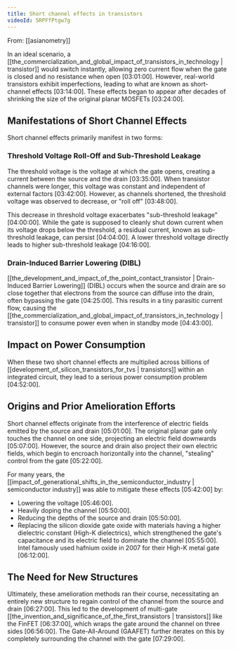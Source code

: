 ```yaml
---
title: Short channel effects in transistors
videoId: 5RPFfPtgw7g
---
```


From: [[asianometry]] <br/> 

In an ideal scenario, a [[the_commercialization_and_global_impact_of_transistors_in_technology | transistor]] would switch instantly, allowing zero current flow when the gate is closed and no resistance when open <a class="yt-timestamp" data-t="03:01:00">[03:01:00]</a>. However, real-world transistors exhibit imperfections, leading to what are known as short-channel effects <a class="yt-timestamp" data-t="03:14:00">[03:14:00]</a>. These effects began to appear after decades of shrinking the size of the original planar MOSFETs <a class="yt-timestamp" data-t="03:24:00">[03:24:00]</a>.

## Manifestations of Short Channel Effects

Short channel effects primarily manifest in two forms:

### Threshold Voltage Roll-Off and Sub-Threshold Leakage
The threshold voltage is the voltage at which the gate opens, creating a current between the source and the drain <a class="yt-timestamp" data-t="03:35:00">[03:35:00]</a>. When transistor channels were longer, this voltage was constant and independent of external factors <a class="yt-timestamp" data-t="03:42:00">[03:42:00]</a>. However, as channels shortened, the threshold voltage was observed to decrease, or "roll off" <a class="yt-timestamp" data-t="03:48:00">[03:48:00]</a>.

This decrease in threshold voltage exacerbates "sub-threshold leakage" <a class="yt-timestamp" data-t="04:00:00">[04:00:00]</a>. While the gate is supposed to cleanly shut down current when its voltage drops below the threshold, a residual current, known as sub-threshold leakage, can persist <a class="yt-timestamp" data-t="04:04:00">[04:04:00]</a>. A lower threshold voltage directly leads to higher sub-threshold leakage <a class="yt-timestamp" data-t="04:16:00">[04:16:00]</a>.

### Drain-Induced Barrier Lowering (DIBL)
[[the_development_and_impact_of_the_point_contact_transistor | Drain-Induced Barrier Lowering]] (DIBL) occurs when the source and drain are so close together that electrons from the source can diffuse into the drain, often bypassing the gate <a class="yt-timestamp" data-t="04:25:00">[04:25:00]</a>. This results in a tiny parasitic current flow, causing the [[the_commercialization_and_global_impact_of_transistors_in_technology | transistor]] to consume power even when in standby mode <a class="yt-timestamp" data-t="04:43:00">[04:43:00]</a>.

## Impact on Power Consumption
When these two short channel effects are multiplied across billions of [[development_of_silicon_transistors_for_tvs | transistors]] within an integrated circuit, they lead to a serious power consumption problem <a class="yt-timestamp" data-t="04:52:00">[04:52:00]</a>.

## Origins and Prior Amelioration Efforts
Short channel effects originate from the interference of electric fields emitted by the source and drain <a class="yt-timestamp" data-t="05:01:00">[05:01:00]</a>. The original planar gate only touches the channel on one side, projecting an electric field downwards <a class="yt-timestamp" data-t="05:07:00">[05:07:00]</a>. However, the source and drain also project their own electric fields, which begin to encroach horizontally into the channel, "stealing" control from the gate <a class="yt-timestamp" data-t="05:22:00">[05:22:00]</a>.

For many years, the [[impact_of_generational_shifts_in_the_semiconductor_industry | semiconductor industry]] was able to mitigate these effects <a class="yt-timestamp" data-t="05:42:00">[05:42:00]</a> by:
*   Lowering the voltage <a class="yt-timestamp" data-t="05:46:00">[05:46:00]</a>.
*   Heavily doping the channel <a class="yt-timestamp" data-t="05:50:00">[05:50:00]</a>.
*   Reducing the depths of the source and drain <a class="yt-timestamp" data-t="05:50:00">[05:50:00]</a>.
*   Replacing the silicon dioxide gate oxide with materials having a higher dielectric constant (High-K dielectrics), which strengthened the gate's capacitance and its electric field to dominate the channel <a class="yt-timestamp" data-t="05:55:00">[05:55:00]</a>. Intel famously used hafnium oxide in 2007 for their High-K metal gate <a class="yt-timestamp" data-t="06:12:00">[06:12:00]</a>.

## The Need for New Structures
Ultimately, these amelioration methods ran their course, necessitating an entirely new structure to regain control of the channel from the source and drain <a class="yt-timestamp" data-t="06:27:00">[06:27:00]</a>. This led to the development of multi-gate [[the_invention_and_significance_of_the_first_transistors | transistors]] like the FinFET <a class="yt-timestamp" data-t="06:37:00">[06:37:00]</a>, which wraps the gate around the channel on three sides <a class="yt-timestamp" data-t="06:56:00">[06:56:00]</a>. The Gate-All-Around (GAAFET) further iterates on this by completely surrounding the channel with the gate <a class="yt-timestamp" data-t="07:29:00">[07:29:00]</a>.